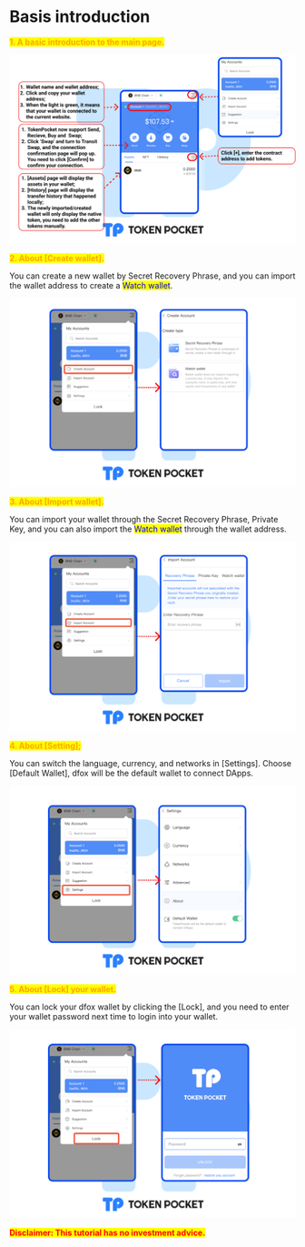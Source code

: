 # Basis introduction

<mark style="color:orange;">**1. A basic introduction to the main page.**</mark>

![](<../../.gitbook/assets/Group 18969 (1).png>)

<mark style="color:orange;">**2. About \[Create wallet].**</mark>

You can create a new wallet by Secret Recovery Phrase, and you can import the wallet address to create a <mark style="color:blue;">Watch wallet</mark>.

![](<../../.gitbook/assets/Group 18970.png>)

<mark style="color:orange;">**3. About \[Import wallet].**</mark>

You can import your wallet through the Secret Recovery Phrase, Private Key, and you can also import the <mark style="color:blue;">Watch wallet</mark> through the wallet address.

![](<../../.gitbook/assets/Group 18971.png>)

<mark style="color:orange;">**4. About \[Setting];**</mark>

You can switch the language, currency, and networks in \[Settings]. Choose \[Default Wallet], dfox will be the default wallet to connect DApps.

![](<../../.gitbook/assets/Group 18960.png>)

<mark style="color:orange;">**5. About \[Lock] your wallet.**</mark>

You can lock your dfox wallet by clicking the \[Lock], and you need to enter your wallet password next time to login into your wallet.

![](<../../.gitbook/assets/Group 18959.png>)

<mark style="color:red;">**Disclaimer: This tutorial has no investment advice.**</mark>
